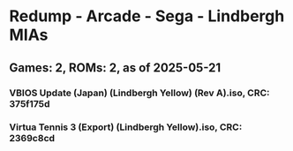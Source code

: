 # Redump - Arcade - Sega - Lindbergh MIAs
## Games: 2, ROMs: 2, as of 2025-05-21

### VBIOS Update (Japan) (Lindbergh Yellow) (Rev A).iso, CRC: 375f175d
### Virtua Tennis 3 (Export) (Lindbergh Yellow).iso, CRC: 2369c8cd
